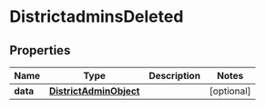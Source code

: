 # DistrictadminsDeleted

## Properties
Name | Type | Description | Notes
------------ | ------------- | ------------- | -------------
**data** | [**DistrictAdminObject**](DistrictAdminObject.md) |  |  [optional]
